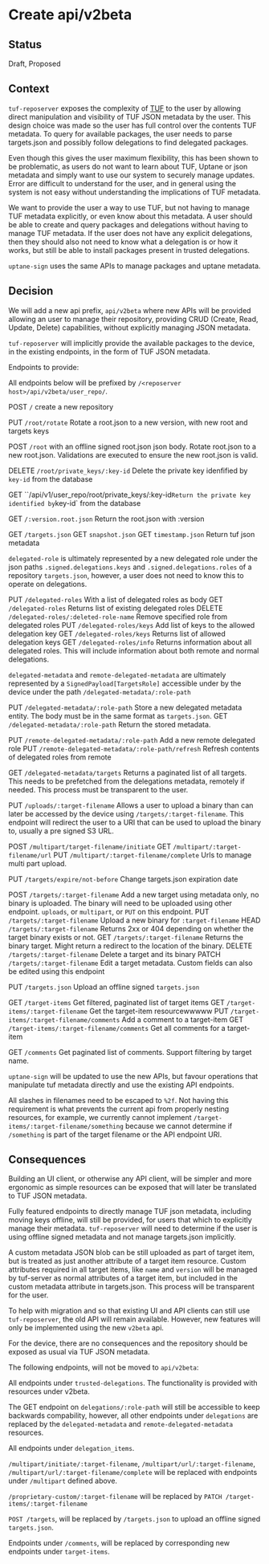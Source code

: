 # Create api/v2beta

## Status

Draft, Proposed

## Context

`tuf-reposerver` exposes the complexity of [TUF](https://github.com/theupdateframework/specification/) to the user by allowing direct manipulation and visibility of TUF JSON metadata by the user. This design choice was made so the user has full control over the contents TUF metadata. To query for available packages, the user needs to parse targets.json and possibly follow delegations to find delegated packages.

Even though this gives the user maximum flexibility, this has been shown to be problematic, as users do not want to learn about TUF, Uptane or json metadata and simply want to use our system to securely manage updates. Error are difficult to understand for the user, and in general using the system is not easy without understanding the implications of TUF metadata.

We want to provide the user a way to use TUF, but not having to manage TUF metadata explicitly, or even know about this metadata. A user should be able to create and query packages and delegations without having to manage TUF metadata. If the user does not have any explicit delegations, then they should also not need to know what a delegation is or how it works, but still be able to install packages present in trusted delegations.

`uptane-sign` uses the same APIs to manage packages and uptane metadata.

## Decision

We will add a new api prefix, `api/v2beta` where new APIs will be provided allowing an user to manage their repository, providing CRUD (Create, Read, Update, Delete) capabilities, without explicitly managing JSON metadata.

`tuf-reposerver` will implicitly provide the available packages to the device, in the existing endpoints, in the form of TUF JSON metadata.

Endpoints to provide:

All endpoints below will be prefixed by `/<reposerver host>/api/v2beta/user_repo/`.

POST `/` create a new repository

PUT `/root/rotate` Rotate a root.json to a new version, with new root and targets keys

POST `/root` with an offline signed root.json json body. Rotate root.json to a new root.json. Validations are executed to ensure the new root.json is valid.

DELETE `/root/private_keys/:key-id` Delete the private key idenfified by `key-id` from the database

GET ``/api/v1/user\_repo/root/private_keys/:key-id` Return the private key identified by `key-id` from the database

GET `/:version.root.json` Return the root.json with :version

GET `/targets.json`
GET `snapshot.json`
GET `timestamp.json` Return tuf json metadata

`delegated-role` is ultimately represented by a new delegated role under the json paths `.signed.delegations.keys` and `.signed.delegations.roles` of a repository `targets.json`, however, a user does not need to know this to operate on delegations.

PUT `/delegated-roles` With a list of delegated roles as body
GET `/delegated-roles` Returns list of existing delegated roles
DELETE `/delegated-roles/:deleted-role-name` Remove specified role from delegated roles
PUT `/delegated-roles/keys` Add list of keys to the allowed delegation key
GET `/delegated-roles/keys` Returns list of allowed delegation keys
GET `/delegated-roles/info` Returns information about all delegated roles. This will include information about both remote and normal delegations.

`delegated-metadata` and `remote-delegated-metadata` are ultimately represented by a `SignedPayload[TargetsRole]` accessible under by the device under the path `/delegated-metadata/:role-path`

PUT `/delegated-metadata/:role-path` Store a new delegated metadata entity. The body must be in the same format as `targets.json`.
GET `/delegated-metadata/:role-path` Return the stored metadata.

PUT `/remote-delegated-metadata/:role-path` Add a new remote delegated role
PUT `/remote-delegated-metadata/:role-path/refresh` Refresh contents of delegated roles from remote

GET `/delegated-metadata/targets` Returns a paginated list of all targets. This needs to be prefetched from the delegations metadata, remotely if needed. This process must be transparent to the user.

PUT `/uploads/:target-filename` Allows a user to upload a binary than can later be accessed by the device using `/targets/:target-filename`. This endpoint will redirect the user to a URI that can be used to upload the binary to, usually a pre signed S3 URL.

POST `/multipart/target-filename/initiate`
GET `/multipart/:target-filename/url`
PUT `/multipart/:target-filename/complete` Urls to manage multi part upload.

PUT `/targets/expire/not-before` Change targets.json expiration date

POST `/targets/:target-filename` Add a new target using metadata only, no binary is uploaded. The binary will need to be uploaded using other endpoint. `uploads`, or `multipart`, or `PUT` on this endpoint.
PUT `/targets/:target-filename` Upload a new binary for `:target-filename`
HEAD `/targets/:target-filename` Returns 2xx or 404 depending on whether the target binary exists or not.
GET `/targets/:target-filename` Returns the binary target. Might return a redirect to the location of the binary.
DELETE `/targets/:target-filename` Delete a target and its binary
PATCH `/targets/:target-filename` Edit a target metadata. Custom fields can also be edited using this endpoint

PUT `/targets.json` Upload an offline signed `targets.json`

GET `/target-items` Get filtered, paginated list of target items
GET `/target-items/:target-filename` Get the target-item resourcewwwww
PUT `/target-items/:target-filename/comments` Add a comment to a target-item
GET `/target-items/:target-filename/comments` Get all comments for a target-item
    
GET `/comments` Get paginated list of comments. Support filtering by target name.

`uptane-sign` will be updated to use the new APIs, but favour operations that manipulate tuf metadata directly and use the existing API endpoints.

All slashes in filenames need to be escaped to `%2f`. Not having this requirement is what prevents the current api from properly nesting resources, for example, we currently cannot implement `/target-items/:target-filename/something` because we cannot determine if `/something` is part of the target filename or the API endpoint URI.

## Consequences

Building an UI client, or otherwise any API client, will be simpler and more ergonomic as simple resources can be exposed that will later be translated to TUF JSON metadata.

Fully featured endpoints to directly manage TUF json metadata, including moving keys offline, will still be provided, for users that which to explicitly manage their metadata. `tuf-reposerver` will need to determine if the user is using offline signed metadata and not manage targets.json implicitly.

A custom metadata JSON blob can be still uploaded as part of target item, but is treated as just another attribute of a target item resource. Custom attributes required in all target items, like `name` and `version` will be managed by tuf-server as normal attributes of a target item, but included in the custom metadata attribute in targets.json. This process will be transparent for the user.

To help with migration and so that existing UI and API clients can still use `tuf-reposerver`, the old API will remain available. However, new features will only be implemented using the new `v2beta` api.

For the device, there are no consequences and the repository should be exposed as usual via TUF JSON metadata.

The following endpoints, will not be moved to `api/v2beta`:

All endpoints under `trusted-delegations`. The functionality is provided with resources under v2beta.
 
The GET endpoint on `delegations/:role-path` will still be accessible to keep backwards compability, however, all other endpoints under `delegations` are replaced by the `delegated-metadata` and `remote-delegated-metadata` resources.

All endpoints under `delegation_items`.

`/multipart/initiate/:target-filename`, `/multipart/url/:target-filename`, `/multipart/url/:target-filename/complete` will be replaced with endpoints under `/multipart` defined above.

`/proprietary-custom/:target-filename` will be replaced by `PATCH /target-items/:target-filename`

`POST /targets`, will be replaced by `/targets.json` to upload an offline signed `targets.json`.

Endpoints under `/comments`, will be replaced by corresponding new endpoints under `target-items`.
